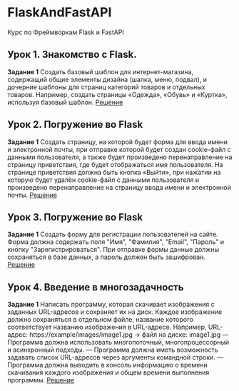 # FlaskAndFastAPI

Курс по Фреймворкам Flask и FastAPI

## Урок 1. Знакомство с Flask.

**Задание 1**
Создать базовый шаблон для интернет-магазина, содержащий общие элементы дизайна (шапка, меню, подвал), и дочерние
шаблоны для страниц категорий товаров и отдельных товаров. Например, создать страницы «Одежда», «Обувь» и «Куртка»,
используя базовый шаблон.
[Решение](lesson_1)

## Урок 2. Погружение во Flask

**Задание 1**
Создать страницу, на которой будет форма для ввода имени и электронной почты, при отправке которой будет создан
cookie-файл с данными пользователя, а также будет произведено перенаправление на страницу приветствия, где будет
отображаться имя пользователя.
На странице приветствия должна быть кнопка «Выйти», при нажатии на которую будет удалён cookie-файл с данными
пользователя и произведено перенаправление на страницу ввода имени и электронной почты. [Решение](lesson_2)

## Урок 3. Погружение во Flask

**Задание 1**
Создать форму для регистрации пользователей на сайте. Форма должна содержать поля "Имя", "Фамилия", "Email", "Пароль" и
кнопку "Зарегистрироваться". При отправке формы данные должны сохраняться в базе данных, а пароль должен быть
зашифрован. [Решение](lesson_3)

## Урок 4. Введение в многозадачность

**Задание 1**
Написать программу, которая скачивает изображения с заданных URL-адресов и сохраняет их на диск. Каждое изображение
должно сохраняться в отдельном файле, название которого соответствует названию изображения в URL-адресе.
Например, URL-адрес: https://example/images/image1.jpg -> файл на диске: image1.jpg
— Программа должна использовать многопоточный, многопроцессорный и асинхронный подходы.
— Программа должна иметь возможность задавать список URL-адресов через аргументы командной строки.
— Программа должна выводить в консоль информацию о времени скачивания каждого изображения и общем времени выполнения
программы. [Решение](lesson_4)